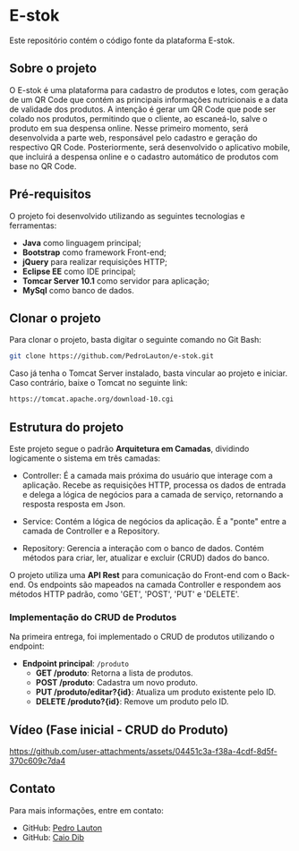# E-stok

Este repositório contém o código fonte da plataforma E-stok. 

## Sobre o projeto

O E-stok é uma plataforma para cadastro de produtos e lotes, com geração de um QR Code que contém as principais informações nutricionais e a data de validade dos produtos. A intenção é gerar um QR Code que pode ser colado nos produtos, permitindo que o cliente, ao escaneá-lo, salve o produto em sua despensa online. Nesse primeiro momento, será desenvolvida a parte web, responsável pelo cadastro e geração do respectivo QR Code. Posteriormente, será desenvolvido o aplicativo mobile, que incluirá a despensa online e o cadastro automático de produtos com base no QR Code.

## Pré-requisitos

O projeto foi desenvolvido utilizando as seguintes tecnologias e ferramentas:

- **Java** como linguagem principal;
- **Bootstrap** como framework Front-end;
- **jQuery** para realizar requisições HTTP;
- **Eclipse EE** como IDE principal;
- **Tomcar Server 10.1** como servidor para aplicação;
- **MySql** como banco de dados.

## Clonar o projeto

Para clonar o projeto, basta digitar o seguinte comando no Git Bash: 

```bash
git clone https://github.com/PedroLauton/e-stok.git
```

Caso já tenha o Tomcat Server instalado, basta vincular ao projeto e iniciar. Caso contrário, baixe o Tomcat no seguinte link: 

```bash
https://tomcat.apache.org/download-10.cgi
```

## Estrutura do projeto

Este projeto segue o padrão **Arquitetura em Camadas**, dividindo logicamente o sistema em três camadas: 

- Controller: É a camada mais próxima do usuário que interage com a aplicação. Recebe as requisições HTTP, processa os dados de entrada e delega a lógica de negócios para a camada de serviço, retornando a resposta resposta em Json.  

- Service: Contém a lógica de negócios da aplicação. É a "ponte" entre a camada de Controller e a Repository.

- Repository: Gerencia a interação com o banco de dados. Contém métodos para criar, ler, atualizar e excluir (CRUD) dados do banco.

O projeto utiliza uma **API Rest** para comunicação do Front-end com o Back-end. Os endpoints são mapeados na camada Controller e respondem aos métodos HTTP padrão, como 'GET', 'POST', 'PUT' e 'DELETE'. 

### Implementação do CRUD de Produtos
Na primeira entrega, foi implementado o CRUD de produtos utilizando o endpoint:

- **Endpoint principal**: `/produto`
  - **GET /produto**: Retorna a lista de produtos.
  - **POST /produto**: Cadastra um novo produto.
  - **PUT /produto/editar?{id}**: Atualiza um produto existente pelo ID.
  - **DELETE /produto?{id}**: Remove um produto pelo ID.

## Vídeo (Fase inicial - CRUD do Produto)

https://github.com/user-attachments/assets/04451c3a-f38a-4cdf-8d5f-370c609c7da4


## Contato

Para mais informações, entre em contato:

- GitHub: [Pedro Lauton](https://github.com/PedroLauton)
- GitHub: [Caio Dib](https://github.com/dib10)
